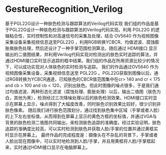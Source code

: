 # GestureRecognition_Verilog
基于PGL22G设计一种肤色检测与跟踪算法的Verilog代码实现
我们组的作品是基于PGL22G设计一种肤色检测与跟踪算法的Verilog代码实现。利用 PGL22G 的逻辑粘合性、实时控制性和对高速信号的采集及处理，结合 OV5640 作为视频图像采集设备采集视频信息送至PGL22G ，利用RGB转换YCBCR、均值滤波、腐蚀膨胀做肤色处理，然后还设计了一种手掌范围检测算法，随后通过 HDMI接口 显示输出的二值图结果，并利用Verilog代码实现对检测出的肤色实时追踪的算法，并通过HDMI接口实时显示追踪的框中结果。我们组的作品在所用资源比较少的情况下，可以成功实现对人体肤色的实时检测与追踪。
我们的作品通过OV5640 作为视频图像采集设备，采集视频信息送至 PGL22G 。PGL22G获取到图像以后，通过RGB转换为YCBCR通道，已知肤色的CBCR值范围集中在cr> 140 and cr < 175 and  cb > 100 and cb < 120，识别出肤色。但此时图像的噪点很多，于是我们通过均值滤波、两种形态化滤波（腐蚀处理、膨胀处理）以后，输出二值图（肤色为白，其他为黑），检测经过三次降噪处理以后的肤色检测效果。HDMI接口实时显示在屏幕上显示，噪点得到了大幅度改善，同时肤色识别效果比较好，很少识别非肤色像素。
随后我们进行肤色范围划分，通过找到肤色集中区域（手掌或者人脸）的上下左右坐标值，从而得到在屏幕上显示的黄色方框的坐标值，并通过VGA与背景的肤色检测二值图共同输出，来检测肤色追踪的准确度。经过实验证明，肤色追踪的准确度比较高，可以实时检测到肤色并获取人脸/手掌的位置并通过黄框实时显示在屏幕上。
最终作品的完成程度是：摄像头在不杂乱的背景下，手掌或者人脸出现在图像中，可以实时地检测到人脸/手掌，并且用黄框将人脸/手掌框起来，实时通过HDMI接口显示在电脑屏幕上。
